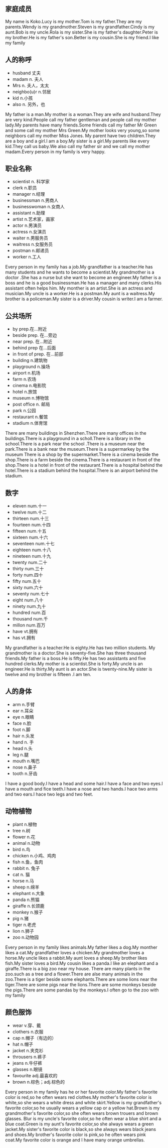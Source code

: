 ## 家庭成员
My name is Koko.Lucy is my mother.Tom is my father.They are my parents.Wendy is my grandmother.Steven is my grandfather.Cindy is my aunt.Bob is my uncle.Rola is my sister.She is my father's daughter.Peter is my brother.He is my father's son.Better is my cousin.She is my friend.I like my family

## 人的称呼
- husband 丈夫
- madam n. 夫人
- Mrs n. 夫人，太太
- neighbo(u)r n.邻居 
- kid n.小孩
- also n. 另外，也

My father is a man.My mother is a woman.They are wife and husband.They are very kind.People call my father gentleman and people call my mother lady.My parents have many friends.Some friends call my father Mr Green and some call my mother Mrs Green.My mother looks very young,so some neighbors call my mother Miss Jones.
My parent have two children.They are a boy and a girl.I am a boy.My sister is a girl.My parents like every kid.They call us baby.We also call my father sir and we call my mother madam.Every person in my family is very happy.
## 职业名称
- scientist n. 科学家
- clerk n.职员
- manager n.经理
- businessman n.男商人
- businesswoman n.女商人
- assistant n.助理
- artist n.艺术家，画家
- actor n.男演员
- actress n.女演员
- waiter n.男服务员
- waitress n.女服务员
- postman n.邮递员
- worker n.工人

Every person in my family has a job.My grandfather is a teacher.He has many students and he wants to become a scientist.My grandmother is a doctor .She has a nurse but she want to become an engineer.My father is a boss and he is a good businessman.He has a manager and many clerks.His assistant often helps him.
My monther is an artist.She is an actress and musician.My uncle is a worker.He is a postman.My aunt is a waitress.My brother is a policeman.My sister is a driver.My cousin is writer.I am a farmer.

## 公共场所
- by prep.在...附近
- beside prep. 在...旁边
- near prep. 在...附近
- behind prep 在...后面
- in front of prep. 在...前部
- building n.建筑物
- playground n.操场
- airport n.机场
- farm n.农场
- cinema n.电影院
- hotel n.旅馆
- museum n.博物馆
- post office n. 邮局
- park n.公园
- restaurant n.餐馆
- stadium n.体育馆

There are many buildings in Shenzhen.There are many offices in the buildings.There is a playground in a scholl.There is a library in the school.There is a park near the school .There is a museum near the park.There is a bank near the museum.There is a supermarkey by the museum
There is a shop by the supermarket.There is a cinema beside the shop.There is a farm beside the cinema.There is a restaurant in front of the shop.There is a hotel in front of the restaurant.There is a hospital behind the hotel.There is a stadium behind the hospital.There is an airport behind the stadium.

## 数字
- eleven num.十一
- twelve num.十二
- thirteen num.十三
- fourteen num.十四
- fifteen num.十五
- sixteen num.十六
- seventeen num.十七
- eighteen num.十八
- nineteen num.十九
- twenty num.二十
- thirty num.三十
- forty num.四十
- fifty num.五十
- sixty num.六十
- seventy num.七十
- eight num.八十
- ninety num.九十
- hundred num.百
- thousand num.千
- millon num.百万
- have vt.拥有
- has vt.拥有

My grandfather is a teacher.He is eighty.He has two million students. My grandmother is a doctor.She is seventy-five.She has three thousand friends.My father is a boss.He is fifty.He has two assistants and five hundred clerks.My mother is a scientist.She is forty.My uncle is an engineer.He is thirty.My aunt is an actor.She is twenty-nine.My sister is twelve and my brother is fifteen .I am ten.

## 人的身体
- arm n.手臂
- ear n.耳朵
- eye n.眼睛
- face n.脸
- foot n.脚
- hair n.头发
- hand n. 手
- head n.头
- leg n.腿
- mouth n.嘴巴
- nose n.鼻子
- tooth n.牙齿

I have a good body.I have a head and some hair.I have a face and two eyes.I have a mouth and fice teeth.I have a nose and two hands.I hace two arms and two ears.I hace two legs and two feet.

## 动物植物
- plant n.植物
- tree n.树
- flower n.花
- animal n.动物
- bird n.鸟
- chicken n.小鸡、鸡肉
- fish n.鱼，鱼肉
- rabbit n. 兔子
- cat n. 猫
- horse n.马
- sheep n.绵羊
- elephant n.大象
- panda n.熊猫
- giraffe n.长颈鹿
- monkey n.猴子
- pig n.猪
- tiger n.老虎
- lion n.狮子
- zoo n.动物园

Every person in my family likes animals.My father likes a dog.My monther likes a cat.My grandfather loves a chicken.My grandmother loves a horse.My uncle likes a rabbit.My aunt loves a sheep.My brother likes fish.My sister loves a bird.My cousin likes a panda.I like an elephant and a giraffe.There is a big zoo near my house.
There are many plants in the zoo.such as a tree and a flower.There are alse many animals in the zoo.There is a tiger beside some elephants.There are some lions near the tiger.There are some pigs near the lions.There are some monkeys beside the pigs.There are some pandas by the monkeys.I often go to the zoo with my family

## 颜色服饰
- wear v.穿、戴
- clothers n.衣服
- cap n.帽子（有边的）
- hat n.帽子
- jacket n.夹克衫
- throusers n.裤子
- jeans n.牛仔裤
- glasses n.眼镜
- favourite adj.最喜欢的
- brown n.棕色；adj.棕色的

Every person in my family has he or her favorite color.My father's favorite color is red,so he often wears red clothes.My mother's favorite color is white,so she wears a white dress and white skirt.Yellow is my grandfather's favorite color,so he usually wears a yellow cap or a yellow hat.Brown is my grandmother's favorite color,so she often wears brown trouers and brown glasses.
Blur is my uncle's favorite color,so he often wear a blue shirt and a blue coat.Green is my aunt's favorite color,so she always wears a green jacket.My sister's favorite color is black,so she always wears black jeans and shoes.My brother's favorite color is pink,so he often wears pink coat.My favorite color is orange and I have many orange umbrellas.